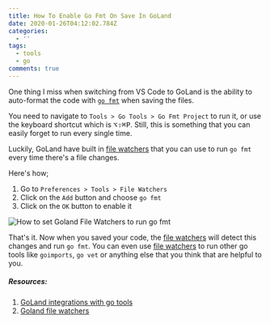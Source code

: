 ```yaml
---
title: How To Enable Go Fmt On Save In GoLand
date: 2020-01-26T04:12:02.784Z
categories:
  - ''
tags:
  - tools
  - go
comments: true
---
```

One thing I miss when switching from VS Code to GoLand is the ability to auto-format the code with [`go fmt`][1] when saving the files.

You need to navigate to `Tools > Go Tools > Go Fmt Project` to run it, or use the keyboard shortcut which is <kbd>⌥⇧⌘P</kbd>. Still, this is something that you can easily forget to run every single time.

Luckily, GoLand have built in [file watchers][2] that you can use to run `go fmt` every time there's a file changes.

Here's how;

1. Go to `Preferences > Tools > File Watchers`
2. Click on the `Add` button and choose `go fmt`
3. Click on the `OK` button to enable it 

![How to set Goland File Watchers to run go fmt](/images/uploads/goland-gofmt.png "How to set Goland File Watchers to run go fmt")

That's it. Now when you saved your code, the [file watchers][2] will detect this changes and run `go fmt`. You can even use [file watchers][2] to run other go tools like `goimports`, `go vet` or anything else that you think that are helpful to you.

##### Resources:
1. [GoLand integrations with go tools][3]
2. [Goland file watchers][4]

[1]:https://golang.org/cmd/gofmt/
[2]:https://www.jetbrains.com/help/go/settings-tools-file-watchers.html
[3]:https://www.jetbrains.com/help/go/integration-with-go-tools.html
[4]:https://www.jetbrains.com/help/go/settings-tools-file-watchers.html
